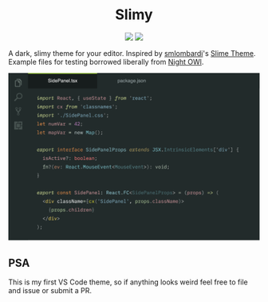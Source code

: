 <h1 align="center">Slimy</h1>
<p align="center">
<a href="https://code.visualstudio.com/updates/v1_25"><img src="https://vsmarketplacebadge.apphb.com/rating-star/chancestrickland.slimy-theme.svg?style=for-the-badge&colorA=ddc565&colorB=c0a84a"/></a> <a href="https://marketplace.visualstudio.com/items?itemName=chancestrickland.slimy-theme"><img src="https://vsmarketplacebadge.apphb.com/downloads-short/chancestrickland.slimy-theme.svg?style=for-the-badge&colorA=b8ca9c&colorB=9cb96c&label=DOWNLOADS"/></a>
</p>

A dark, slimy theme for your editor. Inspired by [smlombardi](https://marketplace.visualstudio.com/publishers/smlombardi)'s [Slime Theme](https://github.com/smlombardi/theme-slime). Example files for testing borrowed liberally from [Night OWl](https://github.com/sdras/night-owl-vscode-theme).

![Mockup of the theme with a JavaScript editor](assets/screen@2x.png)

## PSA
This is my first VS Code theme, so if anything looks weird feel free to file and issue or submit a PR.

